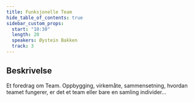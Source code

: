 ```yaml
---
title: Funksjonelle Team
hide_table_of_contents: true
sidebar_custom_props:
  start: "10:30"
  length: 20
  speakers: Øystein Bakken
  track: 3
---
```



## Beskrivelse
Et foredrag om Team. Oppbygging, virkemåte, sammensetning, hvordan teamet fungerer, er det et team eller bare en samling individer...